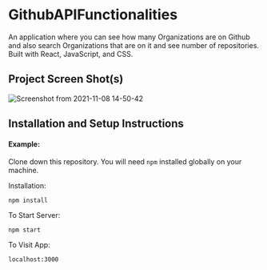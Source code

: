 # GithubAPIFunctionalities

An application where you can see how many Organizations are on Github and also search Organizations that are on it and see number of repositories.
Built with React, JavaScript, and CSS.

## Project Screen Shot(s)
![Screenshot from 2021-11-08 14-50-42](https://user-images.githubusercontent.com/86956580/140764111-da1a6f9d-d44b-473e-b2ba-083af8b41f2b.png)


## Installation and Setup Instructions

#### Example:  

Clone down this repository. You will need `npm` installed globally on your machine.  

Installation:

`npm install`  

To Start Server:

`npm start`  

To Visit App:

`localhost:3000`  

